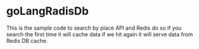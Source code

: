 # goLangRadisDb
This is the sample code to search by place API and Redis do so if you search the first time it will cache data if we hit again it will serve data from Redis DB cache.
